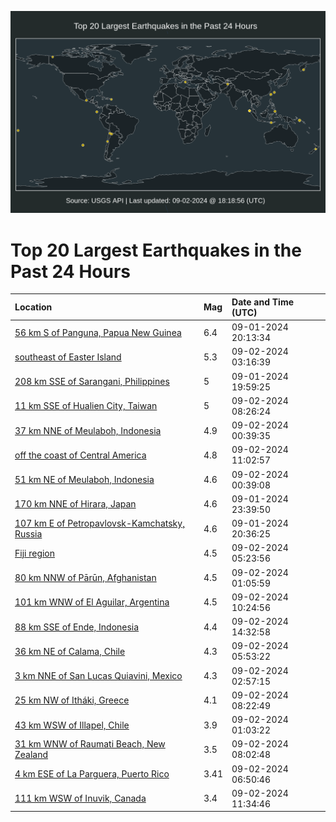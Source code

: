 ![Map](./map.png)

# Top 20 Largest Earthquakes in the Past 24 Hours

| Location | Mag | Date and Time (UTC) |
|:---|:---|:---|
| [56 km S of Panguna, Papua New Guinea](https://earthquake.usgs.gov/earthquakes/eventpage/us6000np3z) | 6.4 | 09-01-2024 20:13:34 |
| [southeast of Easter Island](https://earthquake.usgs.gov/earthquakes/eventpage/us6000np6k) | 5.3 | 09-02-2024 03:16:39 |
| [208 km SSE of Sarangani, Philippines](https://earthquake.usgs.gov/earthquakes/eventpage/us6000np3w) | 5 | 09-01-2024 19:59:25 |
| [11 km SSE of Hualien City, Taiwan](https://earthquake.usgs.gov/earthquakes/eventpage/us6000np7v) | 5 | 09-02-2024 08:26:24 |
| [37 km NNE of Meulaboh, Indonesia](https://earthquake.usgs.gov/earthquakes/eventpage/us6000np5u) | 4.9 | 09-02-2024 00:39:35 |
| [off the coast of Central America](https://earthquake.usgs.gov/earthquakes/eventpage/us6000np8s) | 4.8 | 09-02-2024 11:02:57 |
| [51 km NE of Meulaboh, Indonesia](https://earthquake.usgs.gov/earthquakes/eventpage/us6000np5t) | 4.6 | 09-02-2024 00:39:08 |
| [170 km NNE of Hirara, Japan](https://earthquake.usgs.gov/earthquakes/eventpage/us6000np5j) | 4.6 | 09-01-2024 23:39:50 |
| [107 km E of Petropavlovsk-Kamchatsky, Russia](https://earthquake.usgs.gov/earthquakes/eventpage/us6000np4i) | 4.6 | 09-01-2024 20:36:25 |
| [Fiji region](https://earthquake.usgs.gov/earthquakes/eventpage/us6000np73) | 4.5 | 09-02-2024 05:23:56 |
| [80 km NNW of Pārūn, Afghanistan](https://earthquake.usgs.gov/earthquakes/eventpage/us6000np5y) | 4.5 | 09-02-2024 01:05:59 |
| [101 km WNW of El Aguilar, Argentina](https://earthquake.usgs.gov/earthquakes/eventpage/us6000np8n) | 4.5 | 09-02-2024 10:24:56 |
| [88 km SSE of Ende, Indonesia](https://earthquake.usgs.gov/earthquakes/eventpage/us6000npam) | 4.4 | 09-02-2024 14:32:58 |
| [36 km NE of Calama, Chile](https://earthquake.usgs.gov/earthquakes/eventpage/us6000np71) | 4.3 | 09-02-2024 05:53:22 |
| [3 km NNE of San Lucas Quiavini, Mexico](https://earthquake.usgs.gov/earthquakes/eventpage/us6000np6g) | 4.3 | 09-02-2024 02:57:15 |
| [25 km NW of Itháki, Greece](https://earthquake.usgs.gov/earthquakes/eventpage/us6000np7t) | 4.1 | 09-02-2024 08:22:49 |
| [43 km WSW of Illapel, Chile](https://earthquake.usgs.gov/earthquakes/eventpage/us6000np5x) | 3.9 | 09-02-2024 01:03:22 |
| [31 km WNW of Raumati Beach, New Zealand](https://earthquake.usgs.gov/earthquakes/eventpage/us6000np7q) | 3.5 | 09-02-2024 08:02:48 |
| [4 km ESE of La Parguera, Puerto Rico](https://earthquake.usgs.gov/earthquakes/eventpage/pr2024246001) | 3.41 | 09-02-2024 06:50:46 |
| [111 km WSW of Inuvik, Canada](https://earthquake.usgs.gov/earthquakes/eventpage/ak024bb0yj99) | 3.4 | 09-02-2024 11:34:46 |
